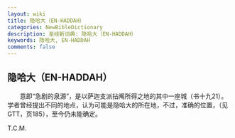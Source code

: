 ```yaml
---
layout: wiki
title: 隐哈大（EN-HADDAH）
categories: NewBibleDictionary
description: 圣经新词典: 隐哈大（EN-HADDAH）
keywords: 隐哈大, EN-HADDAH
comments: false
---
```


## 隐哈大（EN-HADDAH）

　　意即“急剧的泉源”，是以萨迦支派拈阄所得之地的其中一座城（书十九21）。学者曾经提出不同的地点，认为可能是隐哈大的所在地，不过，准确的位置，（见 GTT，页185），至今仍未能确定。

T.C.M.








